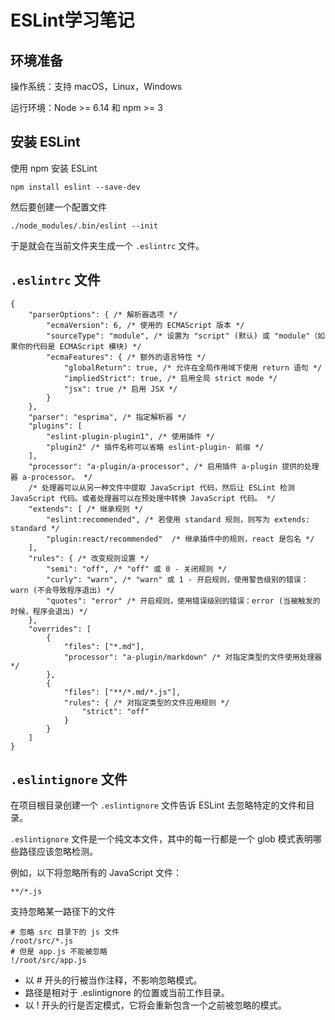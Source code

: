 # ESLint学习笔记

## 环境准备
操作系统：支持 macOS，Linux，Windows

运行环境：Node >= 6.14 和 npm >= 3

## 安装 ESLint
使用 npm 安装 ESLint

```
npm install eslint --save-dev
```
然后要创建一个配置文件

```
./node_modules/.bin/eslint --init
```
于是就会在当前文件夹生成一个 `.eslintrc` 文件。

## `.eslintrc` 文件


```
{
    "parserOptions": { /* 解析器选项 */
        "ecmaVersion": 6, /* 使用的 ECMAScript 版本 */
        "sourceType": "module", /* 设置为 "script" (默认) 或 "module"（如果你的代码是 ECMAScript 模块) */
        "ecmaFeatures": { /* 额外的语言特性 */
            "globalReturn": true, /* 允许在全局作用域下使用 return 语句 */
            "impliedStrict": true, /* 启用全局 strict mode */
            "jsx": true /* 启用 JSX */
        }
    },
    "parser": "esprima", /* 指定解析器 */
    "plugins": [
        "eslint-plugin-plugin1", /* 使用插件 */
        "plugin2" /* 插件名称可以省略 eslint-plugin- 前缀 */
    ], 
    "processor": "a-plugin/a-processor", /* 启用插件 a-plugin 提供的处理器 a-processor。 */
    /* 处理器可以从另一种文件中提取 JavaScript 代码，然后让 ESLint 检测 JavaScript 代码。或者处理器可以在预处理中转换 JavaScript 代码。 */
    "extends": [ /* 继承规则 */
        "eslint:recommended", /* 若使用 standard 规则，则写为 extends: standard */
        "plugin:react/recommended"  /* 继承插件中的规则，react 是包名 */
    ],
    "rules": { /* 改变规则设置 */
        "semi": "off", /* "off" 或 0 - 关闭规则 */
        "curly": "warn", /* "warn" 或 1 - 开启规则，使用警告级别的错误：warn (不会导致程序退出) */
        "quotes": "error" /* 开启规则，使用错误级别的错误：error (当被触发的时候，程序会退出) */
    },
    "overrides": [
        {
            "files": ["*.md"],
            "processor": "a-plugin/markdown" /* 对指定类型的文件使用处理器 */
        },
        {
            "files": ["**/*.md/*.js"],
            "rules": { /* 对指定类型的文件应用规则 */
                "strict": "off"
            }
        }
    ]
}
```

## `.eslintignore` 文件

在项目根目录创建一个 `.eslintignore` 文件告诉 ESLint 去忽略特定的文件和目录。

`.eslintignore` 文件是一个纯文本文件，其中的每一行都是一个 glob 模式表明哪些路径应该忽略检测。

例如，以下将忽略所有的 JavaScript 文件：

```
**/*.js
```

支持忽略某一路径下的文件

```
# 忽略 src 目录下的 js 文件
/root/src/*.js
# 但是 app.js 不能被忽略
!/root/src/app.js
```
- 以 # 开头的行被当作注释，不影响忽略模式。
- 路径是相对于 .eslintignore 的位置或当前工作目录。
- 以 ! 开头的行是否定模式，它将会重新包含一个之前被忽略的模式。